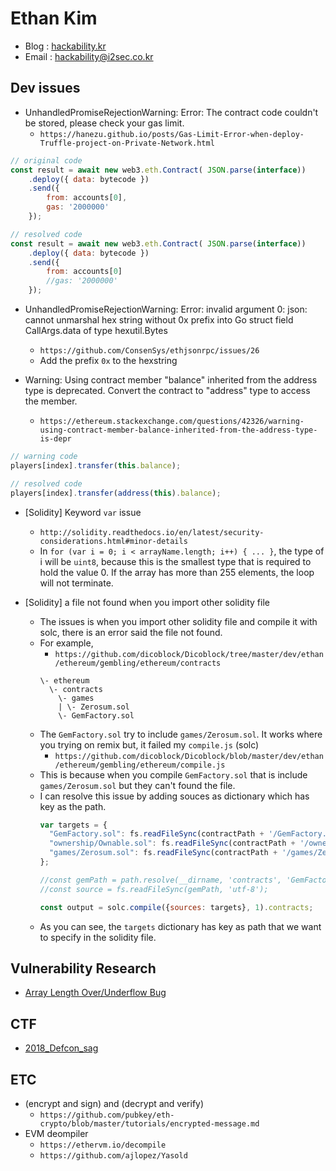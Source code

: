 # Ethan Kim

- Blog  : [hackability.kr](http://hackability.kr)
- Email : <hackability@i2sec.co.kr>

## Dev issues

- UnhandledPromiseRejectionWarning: Error: The contract code couldn't be stored, please check your gas limit.
  - `https://hanezu.github.io/posts/Gas-Limit-Error-when-deploy-Truffle-project-on-Private-Network.html`

```js
// original code
const result = await new web3.eth.Contract( JSON.parse(interface))
    .deploy({ data: bytecode })
    .send({
        from: accounts[0],
        gas: '2000000'
    });

// resolved code
const result = await new web3.eth.Contract( JSON.parse(interface))
    .deploy({ data: bytecode })
    .send({
        from: accounts[0]
        //gas: '2000000'
    });
```

- UnhandledPromiseRejectionWarning: Error: invalid argument 0: json: cannot unmarshal hex string without 0x prefix into Go struct field CallArgs.data of type hexutil.Bytes
  - `https://github.com/ConsenSys/ethjsonrpc/issues/26`
  - Add the prefix `0x` to the hexstring

- Warning: Using contract member "balance" inherited from the address type is deprecated. Convert the contract to "address" type to access the member.
  - `https://ethereum.stackexchange.com/questions/42326/warning-using-contract-member-balance-inherited-from-the-address-type-is-depr`

```js
// warning code
players[index].transfer(this.balance);

// resolved code
players[index].transfer(address(this).balance);
```

- [Solidity] Keyword `var` issue
  - `http://solidity.readthedocs.io/en/latest/security-considerations.html#minor-details`
  - In `for (var i = 0; i < arrayName.length; i++) { ... }`, the type of i will be `uint8`, because this is the smallest type that is required to hold the value 0. If the array has more than 255 elements, the loop will not terminate.

- [Solidity] a file not found when you import other solidity file
  - The issues is when you import other solidity file and compile it with solc, there is an error said the file not found.
  - For example,
    - `https://github.com/dicoblock/Dicoblock/tree/master/dev/ethan/ethereum/gembling/ethereum/contracts`
    ```
    \- ethereum
      \- contracts
        \- games
        | \- Zerosum.sol
        \- GemFactory.sol
    ```
  - The `GemFactory.sol` try to include `games/Zerosum.sol`. It works where you trying on remix but, it failed my `compile.js` (solc)
    - `https://github.com/dicoblock/Dicoblock/blob/master/dev/ethan/ethereum/gembling/ethereum/compile.js`
  - This is because when you compile `GemFactory.sol` that is include `games/Zerosum.sol` but they can't found the file.
  - I can resolve this issue by adding souces as dictionary which has key as the path.
    ```js
    var targets = {
      "GemFactory.sol": fs.readFileSync(contractPath + '/GemFactory.sol', 'utf8'),
      "ownership/Ownable.sol": fs.readFileSync(contractPath + '/ownership/Ownable.sol', 'utf8'),  
      "games/Zerosum.sol": fs.readFileSync(contractPath + '/games/Zerosum.sol', 'utf8')
    };

    //const gemPath = path.resolve(__dirname, 'contracts', 'GemFactory.sol');
    //const source = fs.readFileSync(gemPath, 'utf-8');

    const output = solc.compile({sources: targets}, 1).contracts;
    ```
  - As you can see, the `targets` dictionary has key as path that we want to specify in the solidity file.

## Vulnerability Research

- [Array Length Over/Underflow Bug](https://github.com/dicoblock/Dicoblock/blob/master/dev/ethan/research/vulnerability/01_Array_Length_Underflow/README.md)

## CTF

- [2018_Defcon_sag](https://github.com/dicoblock/Dicoblock/blob/master/dev/ethan/CTF/2018_defcon_sag/README.md)

## ETC

- (encrypt and sign) and (decrypt and verify)
  - `https://github.com/pubkey/eth-crypto/blob/master/tutorials/encrypted-message.md`
- EVM deompiler
  - `https://ethervm.io/decompile`
  - `https://github.com/ajlopez/Yasold`
